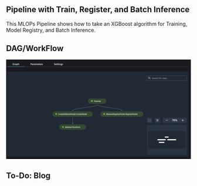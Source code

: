 ## Pipeline with Train, Register, and Batch Inference
This MLOPs Pipeline shows how to take an XGBoost algorithm for Training, Model Registry, and Batch Inference.

## DAG/WorkFlow
![Batch](batch.png)

## To-Do: Blog
